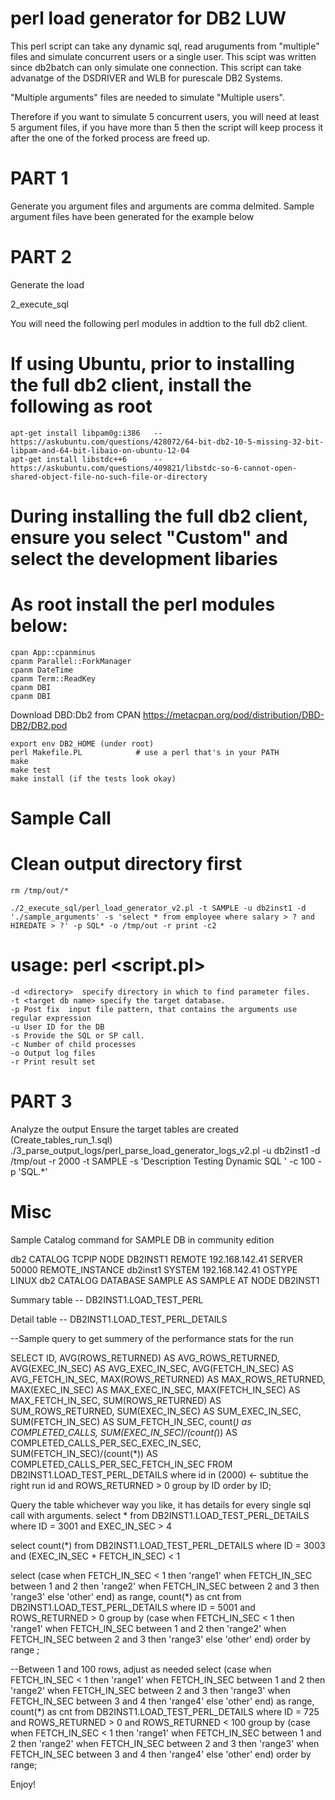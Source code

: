 # perl load generator for DB2 LUW
This perl script can take any dynamic sql, read aruguments from "multiple" files and simulate concurrent users or a single user. This scipt was written since db2batch can only simulate one connection. This script can take advanatge of the DSDRIVER and WLB for purescale DB2 Systems.

"Multiple arguments" files are needed to simulate "Multiple users". 

Therefore if you want to simulate 5 concurrent users, you will need at least 5 argument files, if you have more than 5 then the script will keep process it after the one of the forked process are freed up.


# PART 1 

Generate you argument files and arguments are comma delmited. Sample argument files have been generated for the example below

# PART 2

Generate the load

2_execute_sql

You will need the following perl modules in addtion to the full db2 client.

# If using Ubuntu, prior to installing the full db2 client, install the following as root

	apt-get install libpam0g:i386  	--https://askubuntu.com/questions/428072/64-bit-db2-10-5-missing-32-bit-libpam-and-64-bit-libaio-on-ubuntu-12-04 
	apt-get install libstdc++6		--https://askubuntu.com/questions/409821/libstdc-so-6-cannot-open-shared-object-file-no-such-file-or-directory

	
# During installing the full db2 client, ensure you select "Custom" and select the development libaries

# As root install the perl modules below:

	cpan App::cpanminus
	cpanm Parallel::ForkManager
	cpanm DateTime
	cpanm Term::ReadKey
	cpanm DBI
	cpanm DBI
	
Download DBD:Db2 from CPAN
https://metacpan.org/pod/distribution/DBD-DB2/DB2.pod

	export env DB2_HOME (under root)
	perl Makefile.PL            # use a perl that's in your PATH
	make
	make test
	make install (if the tests look okay)

# Sample Call
# Clean output directory first
    
    rm /tmp/out/*
    
    ./2_execute_sql/perl_load_generator_v2.pl -t SAMPLE -u db2inst1 -d './sample_arguments' -s 'select * from employee where salary > ? and HIREDATE > ?' -p SQL* -o /tmp/out -r print -c2
    

# usage: perl <script.pl> <options>
	-d <directory>	specify directory in which to find parameter files.
	-t <target db name>	specify the target database.
    -p Post fix  input file pattern, that contains the arguments use regular expression
    -u User ID for the DB
    -s Provide the SQL or SP call.
    -c Number of child processes
    -o Output log files
    -r Print result set

# PART 3

Analyze the output
	Ensure the target tables are created (Create_tables_run_1.sql)
	./3_parse_output_logs/perl_parse_load_generator_logs_v2.pl -u db2inst1 -d  /tmp/out -r 2000 -t SAMPLE -s 'Description Testing Dynamic SQL ' -c 100 -p 'SQL.*'

# Misc

Sample Catalog command for SAMPLE DB in community edition

db2 CATALOG TCPIP NODE DB2INST1 REMOTE 192.168.142.41 SERVER 50000 REMOTE_INSTANCE  db2inst1 SYSTEM  192.168.142.41 OSTYPE LINUX
db2 CATALOG DATABASE SAMPLE AS SAMPLE AT NODE DB2INST1



Summary table  -- DB2INST1.LOAD_TEST_PERL

Detail table -- DB2INST1.LOAD_TEST_PERL_DETAILS

 

--Sample query to get summery of the performance stats for the run

 

SELECT ID,
AVG(ROWS_RETURNED) AS AVG_ROWS_RETURNED,
AVG(EXEC_IN_SEC) AS AVG_EXEC_IN_SEC,
AVG(FETCH_IN_SEC) AS AVG_FETCH_IN_SEC,
MAX(ROWS_RETURNED) AS MAX_ROWS_RETURNED,
MAX(EXEC_IN_SEC) AS MAX_EXEC_IN_SEC,
MAX(FETCH_IN_SEC) AS MAX_FETCH_IN_SEC,
SUM(ROWS_RETURNED) AS SUM_ROWS_RETURNED,
SUM(EXEC_IN_SEC) AS SUM_EXEC_IN_SEC,
SUM(FETCH_IN_SEC) AS SUM_FETCH_IN_SEC,
count(*) as COMPLETED_CALLS,
SUM(EXEC_IN_SEC)/(count(*)) AS COMPLETED_CALLS_PER_SEC_EXEC_IN_SEC,
SUM(FETCH_IN_SEC)/(count(*)) AS COMPLETED_CALLS_PER_SEC_FETCH_IN_SEC
FROM DB2INST1.LOAD_TEST_PERL_DETAILS
where id in (2000)  <- subtitue the right run id
and ROWS_RETURNED > 0
group by  ID
order by  ID;

 

Query the table whichever way you like, it has details for every single sql call with arguments.
select * from DB2INST1.LOAD_TEST_PERL_DETAILS where ID = 3001 and EXEC_IN_SEC > 4

select count(*) from DB2INST1.LOAD_TEST_PERL_DETAILS where ID = 3003 and (EXEC_IN_SEC + FETCH_IN_SEC) < 1

 
select (case when FETCH_IN_SEC < 1 then 'range1'
when FETCH_IN_SEC between 1 and 2 then 'range2'
when FETCH_IN_SEC between 2 and 3 then 'range3'
else 'other'
end) as range, count(*) as cnt
from DB2INST1.LOAD_TEST_PERL_DETAILS
where ID = 5001
and ROWS_RETURNED > 0
group by (case when FETCH_IN_SEC < 1 then 'range1'
when FETCH_IN_SEC between 1 and 2 then 'range2'
when FETCH_IN_SEC between 2 and 3 then 'range3'
else 'other'
end)
order by range ;

 
--Between 1 and 100 rows, adjust as needed
select (case when FETCH_IN_SEC < 1 then 'range1'
when FETCH_IN_SEC between 1 and 2 then 'range2'
when FETCH_IN_SEC between 2 and 3 then 'range3'
when FETCH_IN_SEC between 3 and 4 then 'range4'
else 'other'
end) as range, count(*) as cnt
from DB2INST1.LOAD_TEST_PERL_DETAILS
where ID = 725
and ROWS_RETURNED > 0 and ROWS_RETURNED < 100
group by (case when FETCH_IN_SEC < 1 then 'range1'
when FETCH_IN_SEC between 1 and 2 then 'range2'
when FETCH_IN_SEC between 2 and 3 then 'range3'
when FETCH_IN_SEC between 3 and 4 then 'range4'
else 'other'
end)
order by range;


Enjoy!


